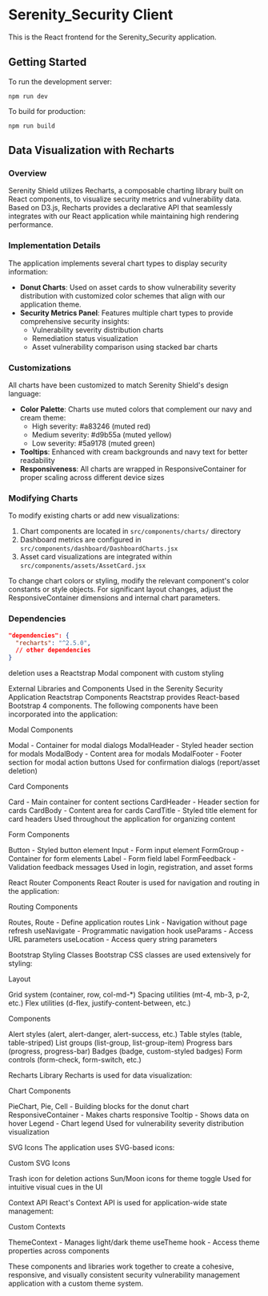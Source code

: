 # Serenity_Security Client

This is the React frontend for the Serenity_Security application.

## Getting Started

To run the development server:

```
npm run dev
```

To build for production:

```
npm run build
```

## Data Visualization with Recharts

### Overview

Serenity Shield utilizes Recharts, a composable charting library built on React components, to visualize security metrics and vulnerability data. Based on D3.js, Recharts provides a declarative API that seamlessly integrates with our React application while maintaining high rendering performance.

### Implementation Details

The application implements several chart types to display security information:

- **Donut Charts**: Used on asset cards to show vulnerability severity distribution with customized color schemes that align with our application theme.
- **Security Metrics Panel**: Features multiple chart types to provide comprehensive security insights:
  - Vulnerability severity distribution charts
  - Remediation status visualization
  - Asset vulnerability comparison using stacked bar charts

### Customizations

All charts have been customized to match Serenity Shield's design language:

- **Color Palette**: Charts use muted colors that complement our navy and cream theme:
  - High severity: #a83246 (muted red)
  - Medium severity: #d9b55a (muted yellow)
  - Low severity: #5a9178 (muted green)
- **Tooltips**: Enhanced with cream backgrounds and navy text for better readability
- **Responsiveness**: All charts are wrapped in ResponsiveContainer for proper scaling across different device sizes

### Modifying Charts

To modify existing charts or add new visualizations:

1. Chart components are located in `src/components/charts/` directory
2. Dashboard metrics are configured in `src/components/dashboard/DashboardCharts.jsx`
3. Asset card visualizations are integrated within `src/components/assets/AssetCard.jsx`

To change chart colors or styling, modify the relevant component's color constants or style objects. For significant layout changes, adjust the ResponsiveContainer dimensions and internal chart parameters.

### Dependencies

```json
"dependencies": {
  "recharts": "^2.5.0",
  // other dependencies
}
```

deletion uses a Reactstrap Modal component with custom styling

External Libraries and Components Used in the Serenity Security Application
Reactstrap Components
Reactstrap provides React-based Bootstrap 4 components. The following components have been incorporated into the application:

Modal Components

Modal - Container for modal dialogs
ModalHeader - Styled header section for modals
ModalBody - Content area for modals
ModalFooter - Footer section for modal action buttons
Used for confirmation dialogs (report/asset deletion)

Card Components

Card - Main container for content sections
CardHeader - Header section for cards
CardBody - Content area for cards
CardTitle - Styled title element for card headers
Used throughout the application for organizing content

Form Components

Button - Styled button element
Input - Form input element
FormGroup - Container for form elements
Label - Form field label
FormFeedback - Validation feedback messages
Used in login, registration, and asset forms

React Router Components
React Router is used for navigation and routing in the application:

Routing Components

Routes, Route - Define application routes
Link - Navigation without page refresh
useNavigate - Programmatic navigation hook
useParams - Access URL parameters
useLocation - Access query string parameters

Bootstrap Styling Classes
Bootstrap CSS classes are used extensively for styling:

Layout

Grid system (container, row, col-md-\*)
Spacing utilities (mt-4, mb-3, p-2, etc.)
Flex utilities (d-flex, justify-content-between, etc.)

Components

Alert styles (alert, alert-danger, alert-success, etc.)
Table styles (table, table-striped)
List groups (list-group, list-group-item)
Progress bars (progress, progress-bar)
Badges (badge, custom-styled badges)
Form controls (form-check, form-switch, etc.)

Recharts Library
Recharts is used for data visualization:

Chart Components

PieChart, Pie, Cell - Building blocks for the donut chart
ResponsiveContainer - Makes charts responsive
Tooltip - Shows data on hover
Legend - Chart legend
Used for vulnerability severity distribution visualization

SVG Icons
The application uses SVG-based icons:

Custom SVG Icons

Trash icon for deletion actions
Sun/Moon icons for theme toggle
Used for intuitive visual cues in the UI

Context API
React's Context API is used for application-wide state management:

Custom Contexts

ThemeContext - Manages light/dark theme
useTheme hook - Access theme properties across components

These components and libraries work together to create a cohesive, responsive, and visually consistent security vulnerability management application with a custom theme system.
